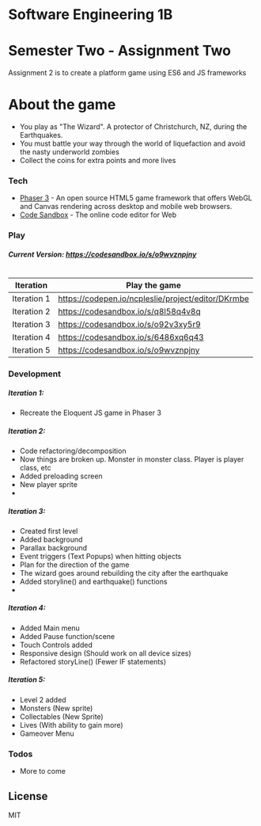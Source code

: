 # Software Engineering 1B
# Semester Two - Assignment Two

Assignment 2 is to create a platform game using ES6 and JS frameworks

# About the game

  - You play as "The Wizard". A protector of Christchurch, NZ, during the Earthquakes.
  - You must battle your way through the world of liquefaction and avoid the nasty underworld zombies
  - Collect the coins for extra points and more lives


### Tech

* [Phaser 3](https://github.com/photonstorm/phaser) - An open source HTML5 game framework that offers WebGL and Canvas rendering across desktop and mobile web browsers.
* [Code Sandbox](https://codesandbox.io/) - The online code editor for Web


### Play

##### Current Version: https://codesandbox.io/s/o9wvznpjny

#
| Iteration | Play the game |
| ------ | ------ |
| Iteration 1 | https://codepen.io/ncpleslie/project/editor/DKrmbe |
| Iteration 2 | https://codesandbox.io/s/q8l58q4v8q |
| Iteration 3 | https://codesandbox.io/s/o92v3xy5r9 |
| Iteration 4 | https://codesandbox.io/s/6486xq6q43 |
| Iteration 5 | https://codesandbox.io/s/o9wvznpjny |



### Development
##### Iteration 1: 

- Recreate the Eloquent JS game in Phaser 3

##### Iteration 2:

- Code refactoring/decomposition
- Now things are broken up. Monster in monster class. Player is player class, etc
- Added preloading screen
- New player sprite
- 
##### Iteration 3: 

- Created first level
- Added background
- Parallax background
- Event triggers (Text Popups) when hitting objects
- Plan for the direction of the game
- The wizard goes around rebuilding the city after the earthquake
- Added storyline() and earthquake() functions
- 
##### Iteration 4:

- Added Main menu
- Added Pause function/scene
- Touch Controls added
- Responsive design (Should work on all device sizes)
- Refactored storyLine() (Fewer IF statements)

##### Iteration 5:

- Level 2 added
- Monsters (New sprite)
- Collectables (New Sprite)
- Lives (With ability to gain more)
- Gameover Menu


### Todos

 - More to come

License
----

MIT
